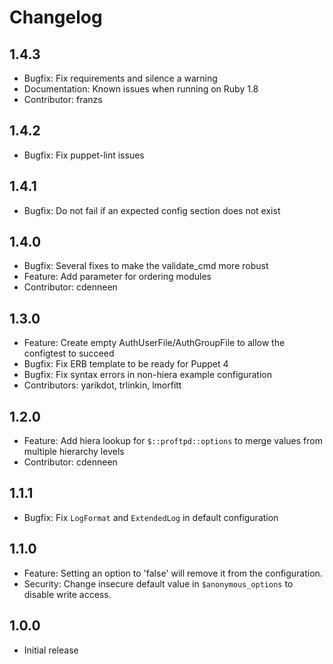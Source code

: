# Changelog

## 1.4.3
* Bugfix: Fix requirements and silence a warning
* Documentation: Known issues when running on Ruby 1.8
* Contributor: franzs

## 1.4.2
* Bugfix: Fix puppet-lint issues

## 1.4.1
* Bugfix: Do not fail if an expected config section does not exist

## 1.4.0
* Bugfix: Several fixes to make the validate_cmd more robust
* Feature: Add parameter for ordering modules
* Contributor: cdenneen

## 1.3.0
* Feature: Create empty AuthUserFile/AuthGroupFile to allow the configtest to succeed
* Bugfix: Fix ERB template to be ready for Puppet 4
* Bugfix: Fix syntax errors in non-hiera example configuration
* Contributors: yarikdot, trlinkin, lmorfitt

## 1.2.0
* Feature: Add hiera lookup for `$::proftpd::options` to merge values from multiple hierarchy levels
* Contributor: cdenneen

## 1.1.1
* Bugfix: Fix `LogFormat` and `ExtendedLog` in default configuration

## 1.1.0
* Feature: Setting an option to 'false' will remove it from the configuration.
* Security: Change insecure default value in `$anonymous_options` to disable write access.

## 1.0.0
* Initial release

